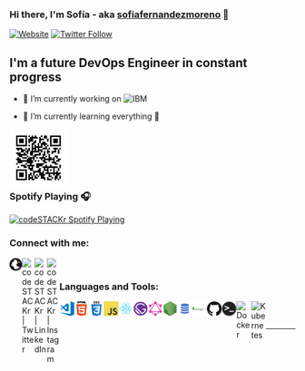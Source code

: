 ### Hi there, I'm Sofía - aka [sofiafernandezmoreno][website] 👋

[![Website](https://img.shields.io/website?label=sofiafernandezmoreno.github.com&style=for-the-badge&url=https%3A%2F%2Fcodestackr.com)](http://sofiafernandezmoreno.github.io/)
[![Twitter Follow](https://img.shields.io/twitter/follow/sofiafernandez4?color=1DA1F2&logo=twitter&style=for-the-badge)](https://twitter.com/sofiafernandez4)

## I'm a future DevOps Engineer in constant progress

- 🔭 I’m currently working on <img src="https://www.livingstone-tech.com/wp-content/uploads/2019/06/ibm-logo-png-transparent-background-300x150.png" alt="IBM" width="30" height="20">

- 🌱 I’m currently learning everything 🤣

[<img align="left" alt="CV | Frame" width="102px" src="frame.png" />]()

<br />
<br />
<br />
<br />
<br />

### Spotify Playing 🎧
[<img src="https://now-playing-codestackr.vercel.app/api/spotify-playing" alt="codeSTACKr Spotify Playing" width="350" />](https://open.spotify.com/track/75JFxkI2RXiU7L9VXzMkle?si=IdT9SeK8TzmJsklRcL4xqw)

### Connect with me:

[<img align="left" alt="codeSTACKr.com" width="22px" src="https://raw.githubusercontent.com/iconic/open-iconic/master/svg/globe.svg" />][website]
[<img align="left" alt="codeSTACKr | Twitter" width="22px" src="https://cdn.jsdelivr.net/npm/simple-icons@v3/icons/twitter.svg" />][twitter]
[<img align="left" alt="codeSTACKr | LinkedIn" width="22px" src="https://cdn.jsdelivr.net/npm/simple-icons@v3/icons/linkedin.svg" />][linkedin]
[<img align="left" alt="codeSTACKr | Instagram" width="22px" src="https://cdn.jsdelivr.net/npm/simple-icons@v3/icons/instagram.svg" />][instagram]

<br />

### Languages and Tools:

[<img align="left" alt="Visual Studio Code" width="26px" src="https://raw.githubusercontent.com/github/explore/80688e429a7d4ef2fca1e82350fe8e3517d3494d/topics/visual-studio-code/visual-studio-code.png" />](https://code.visualstudio.com/)
[<img align="left" alt="HTML5" width="26px" src="https://raw.githubusercontent.com/github/explore/80688e429a7d4ef2fca1e82350fe8e3517d3494d/topics/html/html.png" />](https://developer.mozilla.org/es/docs/Web/HTML)
[<img align="left" alt="CSS3" width="26px" src="https://raw.githubusercontent.com/github/explore/80688e429a7d4ef2fca1e82350fe8e3517d3494d/topics/css/css.png" />](https://developer.mozilla.org/es/docs/Web/CSS)

[<img align="left" alt="JavaScript" width="26px" src="https://raw.githubusercontent.com/github/explore/80688e429a7d4ef2fca1e82350fe8e3517d3494d/topics/javascript/javascript.png" />](https://developer.mozilla.org/es/docs/Web/JavaScript)
[<img align="left" alt="React" width="26px" src="https://raw.githubusercontent.com/github/explore/80688e429a7d4ef2fca1e82350fe8e3517d3494d/topics/react/react.png" />](https://es.reactjs.org/)
[<img align="left" alt="Gatsby" width="26px" src="https://raw.githubusercontent.com/github/explore/e94815998e4e0713912fed477a1f346ec04c3da2/topics/gatsby/gatsby.png" />](https://www.gatsbyjs.com/)
[<img align="left" alt="GraphQL" width="26px" src="https://raw.githubusercontent.com/github/explore/80688e429a7d4ef2fca1e82350fe8e3517d3494d/topics/graphql/graphql.png" />](https://graphql.org/)
[<img align="left" alt="Node.js" width="26px" src="https://raw.githubusercontent.com/github/explore/80688e429a7d4ef2fca1e82350fe8e3517d3494d/topics/nodejs/nodejs.png" />](https://nodejs.org/es/)

[<img align="left" alt="SQL" width="26px" src="https://raw.githubusercontent.com/github/explore/80688e429a7d4ef2fca1e82350fe8e3517d3494d/topics/sql/sql.png" />](https://www.w3schools.com/sql/)


[<img align="left" alt="MongoDB" width="26px" src="https://raw.githubusercontent.com/github/explore/80688e429a7d4ef2fca1e82350fe8e3517d3494d/topics/mongodb/mongodb.png" />](https://www.mongodb.com/es)


[<img align="left" alt="GitHub" width="26px" src="https://raw.githubusercontent.com/github/explore/78df643247d429f6cc873026c0622819ad797942/topics/github/github.png" />](https://git-scm.com/)

[<img align="left" alt="Terminal" width="26px" src="https://raw.githubusercontent.com/github/explore/80688e429a7d4ef2fca1e82350fe8e3517d3494d/topics/terminal/terminal.png" />](https://help.ubuntu.com/kubuntu/desktopguide/es/terminals.html)

[<img align="left" alt="Docker" width="26px" src="https://d1yjjnpx0p53s8.cloudfront.net/styles/logo-thumbnail/s3/042019/asset_12x_1.png?CKy3cgWRxFCeq1gc45y3feqRBsDh8a3U&itok=5sVafGzu" />](https://www.docker.com/)


[<img align="left" alt="Kubernetes" width="26px" src="https://carlossg.github.io/presentations/assets/kubernetes-logo-text.png" />](https://kubernetes.io/es/)




<br />
<br />

---



[website]: http://sofiafernandezmoreno.github.io/
[twitter]: https://twitter.com/sofiafernandez4
[youtube]: https://youtube.com/codeSTACKr
[instagram]: https://instagram.com/sofiafernandez4
[linkedin]: https://linkedin.com/in/sofiafernandezmoreno
